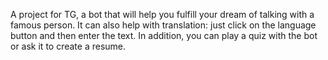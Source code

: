 A project for TG, a bot that will help you fulfill your dream of talking with a famous person. It can also help with translation: just click on the language button and then enter the text. In addition, you can play a quiz with the bot or ask it to create a resume.
